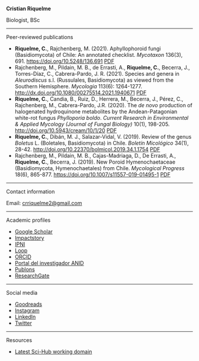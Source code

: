 
  <body>
    <div class="">
      <p>
      <b>Cristian Riquelme</b>
      </p>
      <p>
      Biologist, BSc
      </p>
        <hr>
      <p>
      Peer-reviewed publications
      </p>
        <ul>
          <li><b>Riquelme, C.</b>, Rajchenberg, M. (2021). Aphyllophoroid fungi (Basidiomycota) of Chile: An annotated checklist. <i>Mycotaxon</i> 136(3), 691. <a href="https://doi.org/10.5248/136.691">https://doi.org/10.5248/136.691</a> <a href="https://www.researchgate.net/profile/Cristian-Riquelme-4/publication/355684954_Aphyllophoroid_fungi_Basidiomycota_of_Chile_an_annotated_checklist">PDF</a></li>
          <li>Rajchenberg, M., Pildain, M. B., de Errasti, A., <b>Riquelme, C.</b>, Becerra, J., Torres-Díaz, C., Cabrera-Pardo, J. R. (2021). Species and genera in <i>Aleurodiscus</i> s.l. (Russulales, Basidiomycota) as viewed from the Southern Hemisphere. <i>Mycologia</i> 113(6): 1264-1277. <a href="http://dx.doi.org/10.1080/00275514.2021.1940671">http://dx.doi.org/10.1080/00275514.2021.1940671</a> <a href="https://www.researchgate.net/profile/Cristian-Riquelme-4/publication/354076389_Species_and_genera_in_Aleurodiscus_sensu_lato_as_viewed_from_the_Southern_Hemisphere">PDF</a></li>
          <li><b>Riquelme, C.</b>, Candia, B., Ruiz, D., Herrera, M., Becerra, J., Pérez, C., Rajchenberg, M., Cabrera-Pardo, J.R. (2020). The <i>de novo</i> production of halogenated hydroquinone metabolites by the Andean-Patagonian white-rot fungus <i>Phylloporia boldo</i>. <i>Current Research in Environmental & Applied Mycology (Journal of Fungal Biology)</i> 10(1), 198-205. <a href="http://doi.org/10.5943/cream/10/1/20">http://doi.org/10.5943/cream/10/1/20</a> <a href="https://www.researchgate.net/profile/Cristian-Riquelme-4/publication/342412631_The_de_novo_production_of_halogenated_hydroquinone_metabolites_by_the_Andean-Patagonian_white-rot_fungus_Phylloporia_boldo">PDF</a></li>
          <li><b>Riquelme, C.</b>, Dibán, M. J., Salazar-Vidal, V. (2019). Review of the genus <i>Boletus</i> L. (Boletales, Basidiomycota) in Chile. <i>Boletín Micológico</i> 34(1), 28-42. <a href="http://doi.org/10.22370/bolmicol.2019.34.1.1754">http://doi.org/10.22370/bolmicol.2019.34.1.1754</a> <a href="https://www.researchgate.net/profile/Cristian-Riquelme-4/publication/334173121_Revision_del_genero_Boletus_L_Boletales_Basidiomycota_en_Chile">PDF</a></li>
          <li>Rajchenberg, M., Pildain, M. B., Cajas-Madriaga, D., De Errasti, A., <b>Riquelme, C.</b>, Becerra, J.  (2019). New Poroid Hymenochaetaceae (Basidiomycota, Hymenochaetales) from Chile. <i>Mycological Progress</i> 18(6), 865-877. <a href="https://doi.org/10.1007/s11557-019-01495-1">https://doi.org/10.1007/s11557-019-01495-1</a> <a href="https://www.researchgate.net/profile/Cristian-Riquelme-4/publication/333264033_New_Poroid_Hymenochaetaceae_Basidiomycota_Hymenochaetales_from_Chile">PDF</a></li>
        </ul>
          <hr>  
      <p>
      Contact information
      </p>
      <p>
      Email: <a href="mailto:crriquelme2@gmail.com">crriquelme2@gmail.com</a>
      </p>
          <hr>
      <p>
      Academic profiles
      </p>
        <ul>
          <li><a href="https://scholar.google.com/citations?user=6OfBsn0AAAAJ&hl">Google Scholar</a></li>
          <li><a href="https://profiles.impactstory.org/u/0000-0003-1652-571X">Impactstory</a></li>
          <li><a href="https://www.ipni.org/a/20046658-1">IPNI</a></li>
          <li><a href="https://loop.frontiersin.org/people/900765/overview">Loop</a></li>
          <li><a href="https://orcid.org/0000-0003-1652-571X">ORCID</a></li>
          <li><a href="https://investigadores.anid.cl//en/public_search/researcher?id=32094-Cristian_Riquelme">Portal del investigador ANID</a></li>
          <li><a href="https://publons.com/researcher/1666160/cristian-riquelme">Publons</a></li>                                                                                                    
          <li><a href="https://www.researchgate.net/profile/Cristian-Riquelme-4">ResearchGate</a></li>
        </ul>
          <hr>
      <p>
      Social media
      </p>
        <ul>
          <li><a href="https://www.goodreads.com/user/show/62313642-cristian-riquelme">Goodreads</a></li>    
          <li><a href="https://www.instagram.com/crriquelme2/">Instagram</a></li>
          <li><a href="https://www.linkedin.com/in/crriquelme2/">LinkedIn</a></li>
          <li><a href="https://twitter.com/crriquelme2">Twitter</a></li>
        </ul>
          <hr>
      <p>
      Resources
      </p>
        <ul>
          <li><a href="https://lovescihub.wordpress.com/">Latest Sci-Hub working domain<a/></li>
        </ul>
    </div>
  </body>

  </html>
